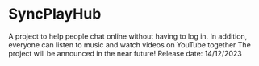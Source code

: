 <h1> SyncPlayHub </h1>
A project to help people chat online without having to log in. In addition, everyone can listen to music and watch videos on YouTube together
The project will be announced in the near future!
Release date: 14/12/2023
